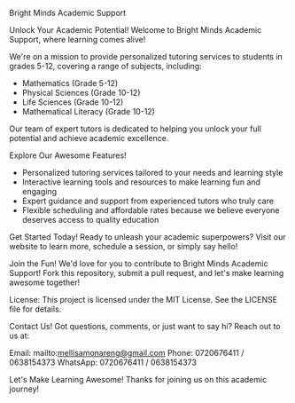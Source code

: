 

Bright Minds Academic Support

Unlock Your Academic Potential!
Welcome to Bright Minds Academic Support, where learning comes alive!

We're on a mission to provide personalized tutoring services to students in grades 5-12, covering a range of subjects, including:

- Mathematics (Grade 5-12)
- Physical Sciences (Grade 10-12)
- Life Sciences (Grade 10-12)
- Mathematical Literacy (Grade 10-12)

Our team of expert tutors is dedicated to helping you unlock your full potential and achieve academic excellence.

Explore Our Awesome Features!
- Personalized tutoring services tailored to your needs and learning style
- Interactive learning tools and resources to make learning fun and engaging
- Expert guidance and support from experienced tutors who truly care
- Flexible scheduling and affordable rates because we believe everyone deserves access to quality education

Get Started Today!
Ready to unleash your academic superpowers? Visit our website to learn more, schedule a session, or simply say hello!

Join the Fun!
We'd love for you to contribute to Bright Minds Academic Support! Fork this repository, submit a pull request, and let's make learning awesome together!

License:
This project is licensed under the MIT License. See the LICENSE file for details.

Contact Us!
Got questions, comments, or just want to say hi? Reach out to us at:

Email: mailto:mellisamonareng@gmail.com
Phone: 0720676411 / 0638154373
WhatsApp: 0720676411 / 0638154373

Let's Make Learning Awesome!
Thanks for joining us on this academic journey!
